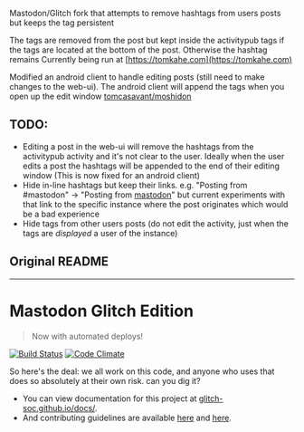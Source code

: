 Mastodon/Glitch fork that attempts to remove hashtags from users posts but keeps the tag persistent

The tags are removed from the post but kept inside the activitypub tags if the tags are located at the bottom of the post. Otherwise the hashtag remains
Currently being run at [https://tomkahe.com](https://tomkahe.com)

Modified an android client to handle editing posts (still need to make changes to the web-ui). The android client will append the tags when you open up the edit window [tomcasavant/moshidon](https://github.com/TomCasavant/moshidon)

## TODO:

- Editing a post in the web-ui will remove the hashtags from the activitypub activity and it's not clear to the user. Ideally when the user edits a post the hashtags will be appended to the end of their editing window (This is now fixed for an android client)
- Hide in-line hashtags but keep their links. e.g. "Posting from #mastodon" -> "Posting from <a href='#mastodon'>mastodon</a>" but current experiments with that link to the specific instance where the post originates which would be a bad experience
- Hide tags from other users posts (do not edit the activity, just when the tags are _displayed_ a user of the instance)

## Original README

---

# Mastodon Glitch Edition

> Now with automated deploys!

[![Build Status](https://img.shields.io/circleci/project/github/glitch-soc/mastodon.svg)][circleci]
[![Code Climate](https://img.shields.io/codeclimate/maintainability/glitch-soc/mastodon.svg)][code_climate]

[circleci]: https://circleci.com/gh/glitch-soc/mastodon
[code_climate]: https://codeclimate.com/github/glitch-soc/mastodon

So here's the deal: we all work on this code, and anyone who uses that does so absolutely at their own risk. can you dig it?

- You can view documentation for this project at [glitch-soc.github.io/docs/](https://glitch-soc.github.io/docs/).
- And contributing guidelines are available [here](CONTRIBUTING.md) and [here](https://glitch-soc.github.io/docs/contributing/).
